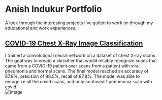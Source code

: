 # Anish Indukur Portfolio
A look through the interesting projects I've gotten to work on through my educational and work experiences. 

## [COVID-19 Chest X-Ray Image Classification](Portfolio/COVID_19_PROJECT/)
I trained a convolutional neural network on a dataset of chest X-ray scans. The goal was to create a classifier that would reliably recognize scans that came from a COVID-19 patient over scans from a patient with viral pneumonia and normal scans. The final model reached an accuracy of 87.8%, precision of 88.5%, recall of 87.8%. The model was able to recognize all the covid scans, and only confused 1 pneumonia scan with covid.    
![image](https://github.com/AnishIndukur/Portfolio/assets/122327138/9cf4ab30-b757-4290-9f8f-2a771a1e71cb)
